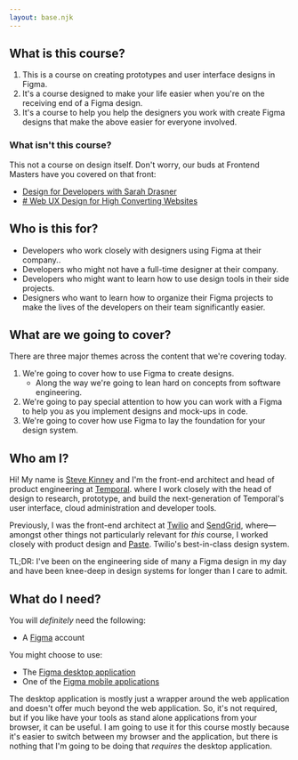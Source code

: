 ```yaml
---
layout: base.njk
---
```


## What is this course?

1. This is a course on creating prototypes and user interface designs in Figma.
1. It's a course designed to make your life easier when you're on the receiving end of a Figma design.
1. It's a course to help you help the designers you work with create Figma designs that make the above easier for everyone involved.

### What isn't this course?

This not a course on design itself. Don't worry, our buds at Frontend Masters have you covered on that front:

- [Design for Developers with Sarah Drasner](https://frontendmasters.com/courses/design-for-developers/)
- [\# Web UX Design for High Converting Websites](https://frontendmasters.com/courses/ux-design-principles/)

## Who is this for?

- Developers who work closely with designers using Figma at their company..
- Developers who might not have a full-time designer at their company.
- Developers who might want to learn how to use design tools in their side projects.
- Designers who want to learn how to organize their Figma projects to make the lives of the developers on their team significantly easier.

## What are we going to cover?

There are three major themes across the content that we're covering today.

1. We're going to cover how to use Figma to create designs.
   - Along the way we're going to lean hard on concepts from software engineering.
1. We're going to pay special attention to how you can work with a Figma to help you as you implement designs and mock-ups in code.
1. We're going to cover how use Figma to lay the foundation for your design system.

## Who am I?

Hi! My name is [Steve Kinney](https://stevekinney) and I'm the front-end architect and head of product engineering at [Temporal](https://temporal.io). where I work closely with the head of design to research, prototype, and build the next-generation of Temporal's user interface, cloud administration and developer tools.

Previously, I was the front-end architect at [Twilio](https://twilio.com) and [SendGrid](https://sendgrid), where—amongst other things not particularly relevant for _this_ course, I worked closely with product design and [Paste](https://paste.twilio.design). Twilio's best-in-class design system.

TL;DR: I've been on the engineering side of many a Figma design in my day and have been knee-deep in design systems for longer than I care to admit.

## What do I need?

You will _definitely_ need the following:

- A [Figma](https://figma.com) account

You might choose to use:

- The [Figma desktop application](https://www.figma.com/downloads/)
- One of the [Figma mobile applications](https://www.figma.com/downloads/)

The desktop application is mostly just a wrapper around the web application and doesn't offer much beyond the web application. So, it's not required, but if you like have your tools as stand alone applications from your browser, it can be useful. I am going to use it for this course mostly because it's easier to switch between my browser and the application, but there is nothing that I'm going to be doing that _requires_ the desktop application.
